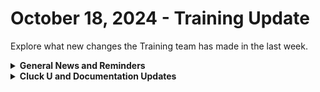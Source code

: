 # October 18, 2024 - Training Update

Explore what new changes the Training team has made in the last week.

<details>

<summary><strong>General News and Reminders</strong></summary>

* **SHOUT OUTS** **TO:**
  * Clint, Adam B, Kai, Jonathan, James, Kian, David, Ed, Zolile, Rob,  and Adam K for passing the Foundations Certification
    * Take the [Broken link](broken-reference "mention") Exam, and collect your prestigious **Certified Rewster** badge in Discord.&#x20;
    * You also get access to a super secret Discord channel.
  * Elliot, David, Derrick, Logan, Andrew, Nick, Dustin, Reinier, Nicholas, Patrick, Austin, Sean, Owen, Philippe, Michael D, Brandon, Devon, Aaron, Jared, Ben, Shmily, Jadan, Emmitt, Jeremy, Chris, Tom, Dominik, Michael G, Joe, Will, Nick, Christian, Albert, John R., Tre, and Timothy for passing the Clean Automation Certification!!! :confetti\_ball:
    * and...Lisa and John E with PERFECT SCORES!!!
    * Take the new [Broken link](broken-reference "mention")exam!
* Join us in our [Cluck-U Discord channel](https://discord.com/channels/936789089703845988/1121465945295167588) if you have any questions, comments, or concerns!
* [Sign up for the Office Hours](https://calendly.com/cluck-u/office-hours?) to work through any questions you have during and after training! If there is something you want us to cover, Let us know!

</details>

<details>

<summary><strong>Cluck U and Documentation Updates</strong></summary>

**What's New at Cluck University?**

* Courses have been updated on docs.rewst.help! New structure and sets of pages to create a better learning experience.
  * Check it out at [Broken link](broken-reference "mention")
  * New naming convention adopted for our courses
* Check out the Cluck University Landing Page @ [go.rew.st/cluck-university](https://go.rew.st/cluck-university) for all the latest courses self-serve and live.

**The List of Reminders:**

* We'd love to get your feedback on our Training and Documentation! [Please fill out this form to let us know how we can improve](https://www.surveymonkey.com/r/rewsttrainingfeedback)!
* You can make training and documentation requests at [https://rewst.canny.io/](https://rewst.canny.io/)

**New & Updated Pages:**

* New Open Mic Page Added: [oct-11-2024-unlock-hidden-azure-ad-data-with-this-genius-workflow-trick.md](../../roc-open-mics/roc-open-mics-north-america/2024-roc-open-mics/oct-11-2024-unlock-hidden-azure-ad-data-with-this-genius-workflow-trick.md "mention")

</details>
